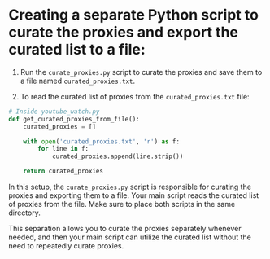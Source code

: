 # Creating a separate Python script to curate the proxies and export the curated list to a file:


1. Run the `curate_proxies.py` script to curate the proxies and save them to a file named `curated_proxies.txt`.

2. To read the curated list of proxies from the `curated_proxies.txt` file:

```python
# Inside youtube_watch.py
def get_curated_proxies_from_file():
    curated_proxies = []

    with open('curated_proxies.txt', 'r') as f:
        for line in f:
            curated_proxies.append(line.strip())

    return curated_proxies

```

In this setup, the `curate_proxies.py` script is responsible for curating the proxies and exporting them to a file. Your main script reads the curated list of proxies from the file. Make sure to place both scripts in the same directory.

This separation allows you to curate the proxies separately whenever needed, and then your main script can utilize the curated list without the need to repeatedly curate proxies.